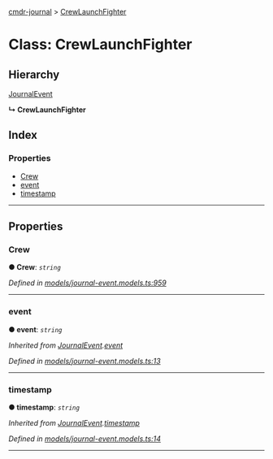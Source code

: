 [cmdr-journal](../README.md) > [CrewLaunchFighter](../classes/crewlaunchfighter.md)



# Class: CrewLaunchFighter

## Hierarchy


 [JournalEvent](journalevent.md)

**↳ CrewLaunchFighter**







## Index

### Properties

* [Crew](crewlaunchfighter.md#crew)
* [event](crewlaunchfighter.md#event)
* [timestamp](crewlaunchfighter.md#timestamp)



---
## Properties
<a id="crew"></a>

###  Crew

**●  Crew**:  *`string`* 

*Defined in [models/journal-event.models.ts:959](https://github.com/chrisbruford/cmdr-journal/blob/1e4d048/src/models/journal-event.models.ts#L959)*





___

<a id="event"></a>

###  event

**●  event**:  *`string`* 

*Inherited from [JournalEvent](journalevent.md).[event](journalevent.md#event)*

*Defined in [models/journal-event.models.ts:13](https://github.com/chrisbruford/cmdr-journal/blob/1e4d048/src/models/journal-event.models.ts#L13)*





___

<a id="timestamp"></a>

###  timestamp

**●  timestamp**:  *`string`* 

*Inherited from [JournalEvent](journalevent.md).[timestamp](journalevent.md#timestamp)*

*Defined in [models/journal-event.models.ts:14](https://github.com/chrisbruford/cmdr-journal/blob/1e4d048/src/models/journal-event.models.ts#L14)*





___



